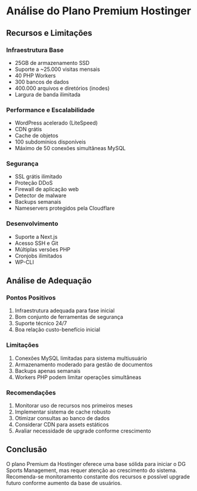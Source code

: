 # Análise do Plano Premium Hostinger

## Recursos e Limitações

### Infraestrutura Base
- 25GB de armazenamento SSD
- Suporte a ~25.000 visitas mensais
- 40 PHP Workers
- 300 bancos de dados
- 400.000 arquivos e diretórios (inodes)
- Largura de banda ilimitada

### Performance e Escalabilidade
- WordPress acelerado (LiteSpeed)
- CDN grátis
- Cache de objetos
- 100 subdomínios disponíveis
- Máximo de 50 conexões simultâneas MySQL

### Segurança
- SSL grátis ilimitado
- Proteção DDoS
- Firewall de aplicação web
- Detector de malware
- Backups semanais
- Nameservers protegidos pela Cloudflare

### Desenvolvimento
- Suporte a Next.js
- Acesso SSH e Git
- Múltiplas versões PHP
- Cronjobs ilimitados
- WP-CLI

## Análise de Adequação

### Pontos Positivos
1. Infraestrutura adequada para fase inicial
2. Bom conjunto de ferramentas de segurança
3. Suporte técnico 24/7
4. Boa relação custo-benefício inicial

### Limitações
1. Conexões MySQL limitadas para sistema multiusuário
2. Armazenamento moderado para gestão de documentos
3. Backups apenas semanais
4. Workers PHP podem limitar operações simultâneas

### Recomendações
1. Monitorar uso de recursos nos primeiros meses
2. Implementar sistema de cache robusto
3. Otimizar consultas ao banco de dados
4. Considerar CDN para assets estáticos
5. Avaliar necessidade de upgrade conforme crescimento

## Conclusão
O plano Premium da Hostinger oferece uma base sólida para iniciar o DG Sports Management, mas requer atenção ao crescimento do sistema. Recomenda-se monitoramento constante dos recursos e possível upgrade futuro conforme aumento da base de usuários.